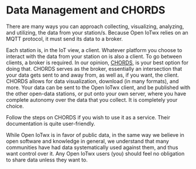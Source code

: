 # Data Management and CHORDS

There are many ways you can approach collecting, visualizing, analyzing, and utilizing, the data
from your station/s. Because Open IoTwx relies on an MQTT protocol, it must send its data to a broker.

Each station is, in the IoT view, a client. Whatever platform you choose to interact with the data from
 your station on is also a client. To go between clients, a broker is required. In our opinion, 
 [CHORDS](https://earthcubeprojects-chords.github.io/chords-docs/whatis/), is your best option for
 doing that. CHORDS serves as the broker, essentially an intersection that your data gets sent to and
 away from, as well as, if you want, the client. CHORDS allows for data visualization, download (in many 
 formats), and more. Your data can be sent to the Open IoTwx client, and be published with the other
 open-data stations, or put onto your own server, where you have complete autonomy over the data
 that you collect. It is completely your choice.

 Follow the steps on CHORDS if you wish to use it as a service. Their documentation is quite 
 user-friendly.

 While Open IoTwx is in favor of public data, in the same way we believe in open software and 
 knowledge in general, we understand that many communities have had data systematically 
 used against them, and thus want control over it. Any Open IoTwx users (you) should feel no obligation
 to share data unless they want to.
